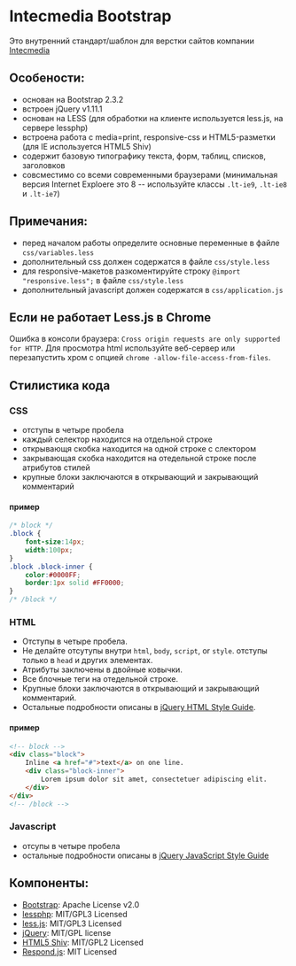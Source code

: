 # Intecmedia Bootstrap
Это внутренний стандарт/шаблон для верстки сайтов компании [Intecmedia](http://intecmedia.ru)

## Особености:
* основан на Bootstrap 2.3.2 
* встроен jQuery v1.11.1
* основан на LESS (для обработки на клиенте используется less.js, на сервере lessphp)
* встроена работа с media=print, responsive-css и HTML5-разметки (для IE используется HTML5 Shiv)
* содержит базовую типографику текста, форм, таблиц, списков, заголовков
* совсместимо со всеми современными браузерами (минимальная версия Internet Exploere это 8 -- используйте классы `.lt-ie9`, `.lt-ie8` и `.lt-ie7`)

## Примечания:
* перед началом работы определите основные переменные в файле `css/variables.less`
* дополнительный css должен содержатся в файле `css/style.less`
* для responsive-макетов разкоментируйте строку `@import "responsive.less";` в файле `css/style.less`
* дополнительный javascript должен содержатся в `css/application.js`

## Если не работает Less.js в Chrome
Ошибка в консоли браузера: `Cross origin requests are only supported for HTTP`. 
Для просмотра html используйте веб-сервер или перезапустить хром с опцией `chrome -allow-file-access-from-files`.

## Стилистика кода

### CSS
* отступы в четыре пробела
* каждый селектор находится на отдельной строке
* открывающя скобка находится на одной строке с слектором
* закрывающая скобка находится на отедельной строке после атрибутов стилей
* крупные блоки заключаются в открывающий и закрывающий комментарий

#### пример
```css
/* block */
.block {
    font-size:14px;  
    width:100px;  
}
.block .block-inner {
    color:#0000FF;
    border:1px solid #FF0000;
}
/* /block */
```
### HTML
* Отступы в четыре пробела.
* Не делайте отсутупы внутри `html`, `body`, `script`, or `style`. отступы только в `head` и других элементах.
* Атрибуты заключены в двойные ковычки.
* Все блочные теги на отедельной строке.
* Крупные блоки заключаются в открывающий и закрывающий комментарий.
* Остальные подробности описаны в [jQuery HTML Style Guide](http://contribute.jquery.org/style-guide/html/).

#### пример
```html
<!-- block -->
<div class="block">
    Inline <a href="#">text</a> on one line.
    <div class="block-inner">
        Lorem ipsum dolor sit amet, consectetuer adipiscing elit.
    </div>
</div>
<!-- /block -->
```

### Javascript
* отсупы в четыре пробела
* остальные подробности описаны в [jQuery JavaScript Style Guide](http://contribute.jquery.org/style-guide/js/)


## Компоненты:
* [Bootstrap](http://getbootstrap.com/2.3.2): Apache License v2.0
* [lessphp](http://leafo.net/lessphp): MIT/GPL3 Licensed
* [less.js](http://lesscss.org ): MIT/GPL3 Licensed
* [jQuery](http://jquery.com/): MIT/GPL license
* [HTML5 Shiv](https://code.google.com/p/html5shiv/): MIT/GPL2 Licensed
* [Respond.js](https://github.com/scottjehl/Respond): MIT Licensed


